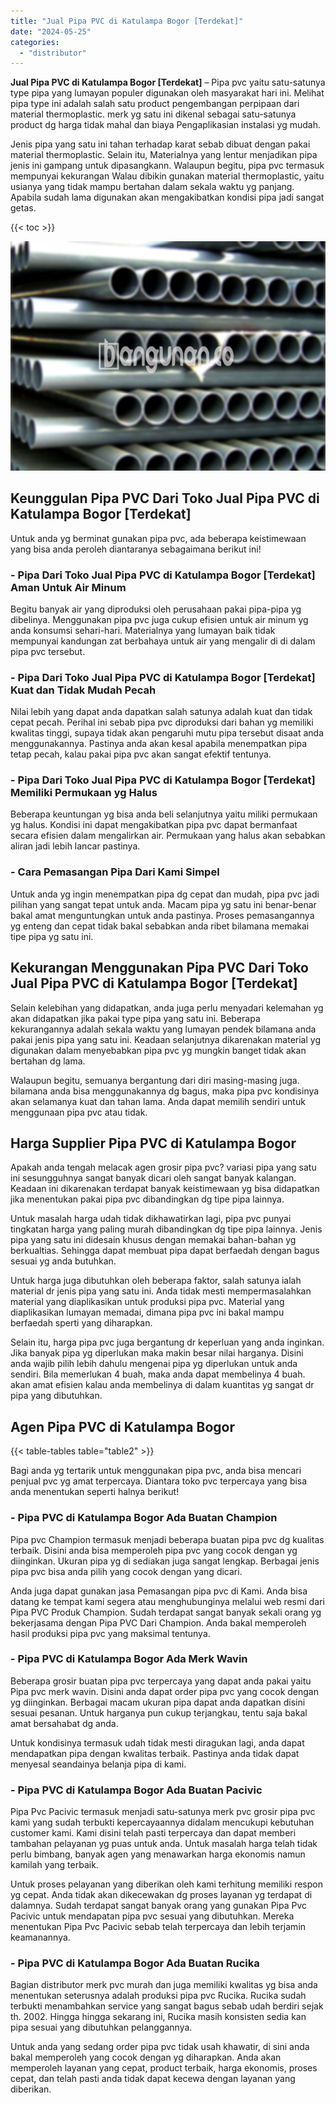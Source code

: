 ```yaml
---
title: "Jual Pipa PVC di Katulampa Bogor [Terdekat]"
date: "2024-05-25"
categories: 
  - "distributor"
---
```


**Jual Pipa PVC di Katulampa Bogor \[Terdekat\]** – Pipa pvc yaitu satu-satunya type pipa yang lumayan populer digunakan oleh masyarakat hari ini. Melihat pipa type ini adalah salah satu product pengembangan perpipaan dari material thermoplastic. merk yg satu ini dikenal sebagai satu-satunya product dg harga tidak mahal dan biaya Pengaplikasian instalasi yg mudah.

Jenis pipa yang satu ini tahan terhadap karat sebab dibuat dengan pakai material thermoplastic. Selain itu, Materialnya yang lentur menjadikan pipa jenis ini gampang untuk dipasangkann. Walaupun begitu, pipa pvc termasuk mempunyai kekurangan Walau dibikin gunakan material thermoplastic, yaitu usianya yang tidak mampu bertahan dalam sekala waktu yg panjang. Apabila sudah lama digunakan akan mengakibatkan kondisi pipa jadi sangat getas.

{{< toc >}}

![Jual Pipa PVC di Katulampa Bogor [Terdekat]](/images/jaul-pipa-pvc-43.png)

## Keunggulan Pipa PVC Dari Toko Jual Pipa PVC di Katulampa Bogor \[Terdekat\]

Untuk anda yg berminat gunakan pipa pvc, ada beberapa keistimewaan yang bisa anda peroleh diantaranya sebagaimana berikut ini!

### \- Pipa Dari Toko Jual Pipa PVC di Katulampa Bogor \[Terdekat\] Aman Untuk Air Minum

Begitu banyak air yang diproduksi oleh perusahaan pakai pipa-pipa yg dibelinya. Menggunakan pipa pvc juga cukup efisien untuk air minum yg anda konsumsi sehari-hari. Materialnya yang lumayan baik tidak mempunyai kandungan zat berbahaya untuk air yang mengalir di di dalam pipa pvc tersebut.

### \- Pipa Dari Toko Jual Pipa PVC di Katulampa Bogor \[Terdekat\] Kuat dan Tidak Mudah Pecah

Nilai lebih yang dapat anda dapatkan salah satunya adalah kuat dan tidak cepat pecah. Perihal ini sebab pipa pvc diproduksi dari bahan yg memiliki kwalitas tinggi, supaya tidak akan pengaruhi mutu pipa tersebut disaat anda menggunakannya. Pastinya anda akan kesal apabila menempatkan pipa tetap pecah, kalau pakai pipa pvc akan sangat efektif tentunya.

### \- Pipa Dari Toko Jual Pipa PVC di Katulampa Bogor \[Terdekat\] Memiliki Permukaan yg Halus

Beberapa keuntungan yg bisa anda beli selanjutnya yaitu miliki permukaan yg halus. Kondisi ini dapat mengakibatkan pipa pvc dapat bermanfaat secara efisien dalam mengalirkan air. Permukaan yang halus akan sebabkan aliran jadi lebih lancar pastinya.

### \- Cara Pemasangan Pipa Dari Kami Simpel

Untuk anda yg ingin menempatkan pipa dg cepat dan mudah, pipa pvc jadi pilihan yang sangat tepat untuk anda. Macam pipa yg satu ini benar-benar bakal amat menguntungkan untuk anda pastinya. Proses pemasangannya yg enteng dan cepat tidak bakal sebabkan anda ribet bilamana memakai tipe pipa yg satu ini.

## Kekurangan Menggunakan Pipa PVC Dari Toko Jual Pipa PVC di Katulampa Bogor \[Terdekat\]

Selain kelebihan yang didapatkan, anda juga perlu menyadari kelemahan yg akan didapatkan jika pakai type pipa yang satu ini. Beberapa kekurangannya adalah sekala waktu yang lumayan pendek bilamana anda pakai jenis pipa yang satu ini. Keadaan selanjutnya dikarenakan material yg digunakan dalam menyebabkan pipa pvc yg mungkin banget tidak akan bertahan dg lama.

Walaupun begitu, semuanya bergantung dari diri masing-masing juga. bilamana anda bisa menggunakannya dg bagus, maka pipa pvc kondisinya akan selamanya kuat dan tahan lama. Anda dapat memilih sendiri untuk menggunaan pipa pvc atau tidak.

## Harga Supplier Pipa PVC di Katulampa Bogor

Apakah anda tengah melacak agen grosir pipa pvc? variasi pipa yang satu ini sesungguhnya sangat banyak dicari oleh sangat banyak kalangan. Keadaan ini dikarenakan terdapat banyak keistimewaan yg bisa didapatkan jika menentukan pakai pipa pvc dibandingkan dg tipe pipa lainnya.

Untuk masalah harga udah tidak dikhawatirkan lagi, pipa pvc punyai tingkatan harga yang paling murah dibandingkan dg tipe pipa lainnya. Jenis pipa yang satu ini didesain khusus dengan memakai bahan-bahan yg berkualtias. Sehingga dapat membuat pipa dapat berfaedah dengan bagus sesuai yg anda butuhkan.

Untuk harga juga dibutuhkan oleh beberapa faktor, salah satunya ialah material dr jenis pipa yang satu ini. Anda tidak mesti mempermasalahkan material yang diaplikasikan untuk produksi pipa pvc. Material yang diaplikasikan lumayan memadai, dimana pipa pvc ini bakal mampu berfaedah sperti yang diharapkan.

Selain itu, harga pipa pvc juga bergantung dr keperluan yang anda inginkan. Jika banyak pipa yg diperlukan maka makin besar nilai harganya. Disini anda wajib pilih lebih dahulu mengenai pipa yg diperlukan untuk anda sendiri. Bila memerlukan 4 buah, maka anda dapat membelinya 4 buah. akan amat efisien kalau anda membelinya di dalam kuantitas yg sangat dr pipa yang dibutuhkan.

## Agen Pipa PVC di Katulampa Bogor

{{< table-tables table="table2" >}}

Bagi anda yg tertarik untuk menggunakan pipa pvc, anda bisa mencari penjual pvc yg amat terpercaya. Diantara toko pvc terpercaya yang bisa anda menentukan seperti halnya berikut!

### \- Pipa PVC di Katulampa Bogor Ada Buatan Champion

Pipa pvc Champion termasuk menjadi beberapa buatan pipa pvc dg kualitas terbaik. Disini anda bisa memperoleh pipa pvc yang cocok dengan yg diinginkan. Ukuran pipa yg di sediakan juga sangat lengkap. Berbagai jenis pipa pvc bisa anda pilih yang cocok dengan yang dicari.

Anda juga dapat gunakan jasa Pemasangan pipa pvc di Kami. Anda bisa datang ke tempat kami segera atau menghubunginya melalui web resmi dari Pipa PVC Produk Champion. Sudah terdapat sangat banyak sekali orang yg bekerjasama dengan Pipa PVC Dari Champion. Anda bakal memperoleh hasil produksi pipa pvc yang maksimal tentunya.

### \- Pipa PVC di Katulampa Bogor Ada Merk Wavin

Beberapa grosir buatan pipa pvc terpercaya yang dapat anda pakai yaitu Pipa pvc merk wavin. Disini anda dapat order pipa pvc yang cocok dengan yg diinginkan. Berbagai macam ukuran pipa dapat anda dapatkan disini sesuai pesanan. Untuk harganya pun cukup terjangkau, tentu saja bakal amat bersahabat dg anda.

Untuk kondisinya termasuk udah tidak mesti diragukan lagi, anda dapat mendapatkan pipa dengan kwalitas terbaik. Pastinya anda tidak dapat menyesal seandainya belanja pipa di kami.

### \- Pipa PVC di Katulampa Bogor Ada Buatan Pacivic

Pipa Pvc Pacivic termasuk menjadi satu-satunya merk pvc grosir pipa pvc kami yang sudah terbukti kepercayaannya didalam mencukupi kebutuhan customer kami. Kami disini telah pasti terpercaya dan dapat memberi tambahan pelayanan yg puas untuk anda. Untuk masalah harga telah tidak perlu bimbang, banyak agen yang menawarkan harga ekonomis namun kamilah yang terbaik.

Untuk proses pelayanan yang diberikan oleh kami terhitung memiliki respon yg cepat. Anda tidak akan dikecewakan dg proses layanan yg terdapat di dalamnya. Sudah terdapat sangat banyak orang yang gunakan Pipa Pvc Pacivic untuk mendapatan pipa pvc sesuai yang dibutuhkan. Mereka menentukan Pipa Pvc Pacivic sebab telah terpercaya dan lebih terjamin keamanannya.

### \- Pipa PVC di Katulampa Bogor Ada Buatan Rucika

Bagian distributor merk pvc murah dan juga memiliki kwalitas yg bisa anda menentukan seterusnya adalah produksi pipa pvc Rucika. Rucika sudah terbukti menambahkan service yang sangat bagus sebab udah berdiri sejak th. 2002. Hingga hingga sekarang ini, Rucika masih konsisten sedia kan pipa sesuai yang dibutuhkan pelanggannya.

Untuk anda yang sedang order pipa pvc tidak usah khawatir, di sini anda bakal memperoleh yang cocok dengan yg diharapkan. Anda akan memperoleh layanan yang cepat, product terbaik, harga ekonomis, proses cepat, dan telah pasti anda tidak dapat kecewa dengan layanan yang diberikan.
